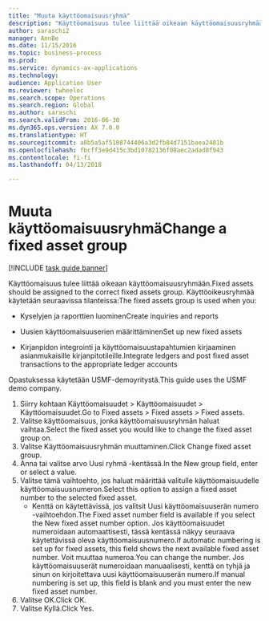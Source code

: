 ```yaml
--- 
title: "Muuta käyttöomaisuusryhmä"
description: "Käyttöomaisuus tulee liittää oikeaan käyttöomaisuusryhmään."
author: saraschi2
manager: AnnBe
ms.date: 11/15/2016
ms.topic: business-process
ms.prod: 
ms.service: dynamics-ax-applications
ms.technology: 
audience: Application User
ms.reviewer: twheeloc
ms.search.scope: Operations
ms.search.region: Global
ms.author: saraschi
ms.search.validFrom: 2016-06-30
ms.dyn365.ops.version: AX 7.0.0
ms.translationtype: HT
ms.sourcegitcommit: a8b5a5af5108744406a3d2fb84d7151baea2481b
ms.openlocfilehash: fbcff3e9d415c3bd10782136f08aec2adad8f943
ms.contentlocale: fi-fi
ms.lasthandoff: 04/13/2018

---
```

# <a name="change-a-fixed-asset-group"></a><span data-ttu-id="3113a-103">Muuta käyttöomaisuusryhmä</span><span class="sxs-lookup"><span data-stu-id="3113a-103">Change a fixed asset group</span></span>

[!INCLUDE [task guide banner](../../includes/task-guide-banner.md)]

<span data-ttu-id="3113a-104">Käyttöomaisuus tulee liittää oikeaan käyttöomaisuusryhmään.</span><span class="sxs-lookup"><span data-stu-id="3113a-104">Fixed assets should be assigned to the correct fixed assets group.</span></span> <span data-ttu-id="3113a-105">Käyttöoikeusryhmää käytetään seuraavissa tilanteissa:</span><span class="sxs-lookup"><span data-stu-id="3113a-105">The fixed assets group is used when you:</span></span>

 - <span data-ttu-id="3113a-106">Kyselyjen ja raporttien luominen</span><span class="sxs-lookup"><span data-stu-id="3113a-106">Create inquiries and reports</span></span>

 - <span data-ttu-id="3113a-107">Uusien käyttöomaisuuserien määrittäminen</span><span class="sxs-lookup"><span data-stu-id="3113a-107">Set up new fixed assets</span></span>

 - <span data-ttu-id="3113a-108">Kirjanpidon integrointi ja käyttöomaisuustapahtumien kirjaaminen asianmukaisille kirjanpitotileille.</span><span class="sxs-lookup"><span data-stu-id="3113a-108">Integrate ledgers and post fixed asset transactions to the appropriate ledger accounts</span></span>

<span data-ttu-id="3113a-109">Opastuksessa käytetään USMF-demoyritystä.</span><span class="sxs-lookup"><span data-stu-id="3113a-109">This guide uses the USMF demo company.</span></span>

1. <span data-ttu-id="3113a-110">Siirry kohtaan Käyttöomaisuudet > Käyttöomaisuudet > Käyttöomaisuudet.</span><span class="sxs-lookup"><span data-stu-id="3113a-110">Go to Fixed assets > Fixed assets > Fixed assets.</span></span>
2. <span data-ttu-id="3113a-111">Valitse käyttöomaisuus, jonka käyttöomaisuusryhmän haluat vaihtaa.</span><span class="sxs-lookup"><span data-stu-id="3113a-111">Select the fixed asset you would like to change the fixed asset group on.</span></span>
3. <span data-ttu-id="3113a-112">Valitse Käyttöomaisuusryhmän muuttaminen.</span><span class="sxs-lookup"><span data-stu-id="3113a-112">Click Change fixed asset group.</span></span>
4. <span data-ttu-id="3113a-113">Anna tai valitse arvo Uusi ryhmä -kentässä.</span><span class="sxs-lookup"><span data-stu-id="3113a-113">In the New group field, enter or select a value.</span></span>
5. <span data-ttu-id="3113a-114">Valitse tämä vaihtoehto, jos haluat määrittää valitulle käyttöomaisuudelle käyttöomaisuusnumeron.</span><span class="sxs-lookup"><span data-stu-id="3113a-114">Select this option to assign a fixed asset number to the selected fixed asset.</span></span>
    * <span data-ttu-id="3113a-115">Kenttä on käytettävissä, jos valitsit Uusi käyttöomaisuuserän numero -vaihtoehdon.</span><span class="sxs-lookup"><span data-stu-id="3113a-115">The Fixed asset number field is available if you select the New fixed asset number option.</span></span>   <span data-ttu-id="3113a-116">Jos käyttöomaisuudet numeroidaan automaattisesti, tässä kentässä näkyy seuraava käytettävissä oleva käyttöomaisuusnumero.</span><span class="sxs-lookup"><span data-stu-id="3113a-116">If automatic numbering is set up for fixed assets, this field shows the next available fixed asset number.</span></span> <span data-ttu-id="3113a-117">Voit muuttaa numeroa.</span><span class="sxs-lookup"><span data-stu-id="3113a-117">You can change the number.</span></span>   <span data-ttu-id="3113a-118">Jos käyttöomaisuuserät numeroidaan manuaalisesti, kenttä on tyhjä ja sinun on kirjoitettava uusi käyttöomaisuuserän numero.</span><span class="sxs-lookup"><span data-stu-id="3113a-118">If manual numbering is set up, this field is blank and you must enter the new fixed asset number.</span></span>     
6. <span data-ttu-id="3113a-119">Valitse OK.</span><span class="sxs-lookup"><span data-stu-id="3113a-119">Click OK.</span></span>
7. <span data-ttu-id="3113a-120">Valitse Kyllä.</span><span class="sxs-lookup"><span data-stu-id="3113a-120">Click Yes.</span></span>


